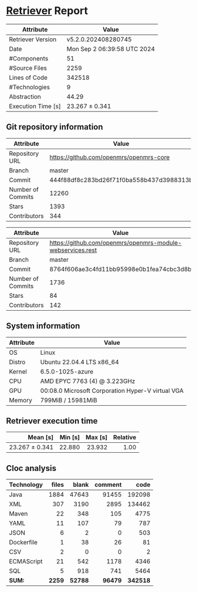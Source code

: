# [Retriever](https://github.com/PalladioSimulator/Palladio-ReverseEngineering-Retriever) Report
| Attribute          | Value |
| ------------------ | ----- |
| Retriever Version  | v5.2.0.202408280745 |
| Date               | Mon Sep  2 06:39:58 UTC 2024 |
| #Components        | 51 |
| #Source Files      | 2259 |
| Lines of Code      | 342518 |
| #Technologies      | 9 |
| Abstraction        | 44.29 |
| Execution Time [s] | 23.267 ± 0.341  |

## Git repository information
|      Attribute    | Value |
| ----------------- | ----- |
| Repository URL    | https://github.com/openmrs/openmrs-core |
| Branch            | master |
| Commit            | 444f88df8c283bd26f71f0ba558b437d3988313b |
| Number of Commits | 12260 |
| Stars             | 1393 |
| Contributors      | 344 |

|      Attribute    | Value |
| ----------------- | ----- |
| Repository URL    | https://github.com/openmrs/openmrs-module-webservices.rest |
| Branch            | master |
| Commit            | 8764f606ae3c4fd11bb95998e0b1fea74cbc3d8b |
| Number of Commits | 1736 |
| Stars             | 84 |
| Contributors      | 142 |


## System information
| Attribute | Value |
| --------- | ----- |
| OS | Linux  |
| Distro | Ubuntu 22.04.4 LTS x86_64  |
| Kernel | 6.5.0-1025-azure  |
| CPU | AMD EPYC 7763 (4) @ 3.223GHz  |
| GPU | 00:08.0 Microsoft Corporation Hyper-V virtual VGA  |
| Memory | 799MiB / 15981MiB  |

## Retriever execution time
| Mean [s] | Min [s] | Max [s] | Relative |
|---:|---:|---:|---:|
| 23.267 ± 0.341 | 22.880 | 23.932 | 1.00 |

## Cloc analysis

<!-- github.com/AlDanial/cloc v 1.90  T=9.51 s (246.4 files/s, 52714.3 lines/s) -->

|Technology|files|blank|comment|code|
|:-------|-------:|-------:|-------:|-------:|
|Java|1884|47643|91455|192098|
|XML|307|3190|2895|134462|
|Maven|22|348|105|4775|
|YAML|11|107|79|787|
|JSON|6|2|0|503|
|Dockerfile|1|38|26|81|
|CSV|2|0|0|2|
|ECMAScript|21|542|1178|4346|
|SQL|5|918|741|5464|
|**SUM:**|**2259**|**52788**|**96479**|**342518**|
